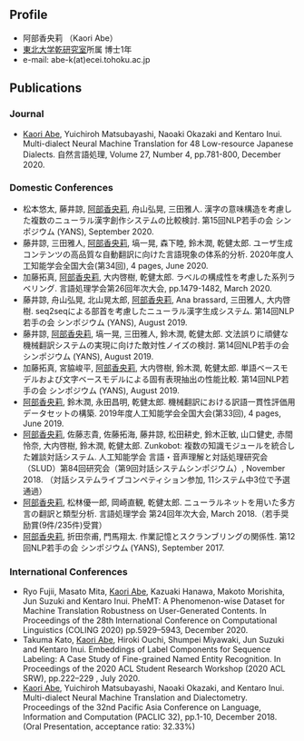## Profile
- 阿部香央莉 （Kaori Abe）
- [東北大学乾研究室](https://www.nlp.ecei.tohoku.ac.jp/)所属 博士1年
- e-mail: abe-k(at)ecei.tohoku.ac.jp

## Publications

### Journal
- <u>Kaori Abe</u>, Yuichiroh Matsubayashi, Naoaki Okazaki and Kentaro Inui. Multi-dialect Neural Machine Translation for 48 Low-resource Japanese Dialects. 自然言語処理, Volume 27, Number 4, pp.781-800, December 2020.

### Domestic Conferences
- 松本悠太, 藤井諒, <u>阿部香央莉</u>, 舟山弘晃, 三田雅人. 漢字の意味構造を考慮した複数のニューラル漢字創作システムの比較検討. 第15回NLP若手の会 シンポジウム (YANS), September 2020.
- 藤井諒, 三田雅人, <u>阿部香央莉</u>, 塙一晃, 森下睦, 鈴木潤, 乾健太郎. ユーザ生成コンテンツの高品質な自動翻訳に向けた言語現象の体系的分析. 2020年度人工知能学会全国大会(第34回), 4 pages, June 2020.
- 加藤拓真, <u>阿部香央莉</u>, 大内啓樹, 乾健太郎. ラベルの構成性を考慮した系列ラベリング. 言語処理学会第26回年次大会, pp.1479-1482, March 2020.
- 藤井諒, 舟山弘晃, 北山晃太郎, <u>阿部香央莉</u>, Ana brassard, 三田雅人, 大内啓樹. seq2seqによる部首を考慮したニューラル漢字生成システム. 第14回NLP若手の会 シンポジウム (YANS), August 2019.
- 藤井諒, <u>阿部香央莉</u>, 塙一晃, 三田雅人, 鈴木潤, 乾健太郎. 文法誤りに頑健な機械翻訳システムの実現に向けた敵対性ノイズの検討. 第14回NLP若手の会 シンポジウム (YANS), August 2019.
- 加藤拓真, 宮脇峻平, <u>阿部香央莉</u>, 大内啓樹, 鈴木潤, 乾健太郎. 単語ベースモデルおよび文字ベースモデルによる固有表現抽出の性能比較. 第14回NLP若手の会 シンポジウム (YANS), August 2019.
- <u>阿部香央莉</u>, 鈴木潤, 永田昌明, 乾健太郎. 機械翻訳における訳語一貫性評価用データセットの構築. 2019年度人工知能学会全国大会(第33回), 4 pages, June 2019.
- <u>阿部香央莉</u>, 佐藤志貴, 佐藤拓海, 藤井諒, 松田耕史, 鈴木正敏, 山口健史, 赤間怜奈, 大内啓樹, 鈴木潤, 乾健太郎. Zunkobot: 複数の知識モジュールを統合した雑談対話システム. 人工知能学会 言語・音声理解と対話処理研究会（SLUD）第84回研究会（第9回対話システムシンポジウム）, November 2018. （対話システムライブコンペティション参加, 11システム中3位で予選通過）
- <u>阿部香央莉</u>, 松林優一郎, 岡崎直観, 乾健太郎. ニューラルネットを用いた多方言の翻訳と類型分析. 言語処理学会 第24回年次大会, March 2018.（若手奨励賞(9件/235件)受賞）
- <u>阿部香央莉</u>, 折田奈甫, 門馬翔太. 作業記憶とスクランブリングの関係性. 第12回NLP若手の会 シンポジウム (YANS), September 2017.

### International Conferences
- Ryo Fujii, Masato Mita, <u>Kaori Abe</u>, Kazuaki Hanawa, Makoto Morishita, Jun Suzuki and Kentaro Inui. PheMT: A Phenomenon-wise Dataset for Machine Translation Robustness on User-Generated Contents. In Proceedings of the 28th International Conference on Computational Linguistics (COLING 2020) pp.5929–5943, December 2020.
- Takuma Kato, <u>Kaori Abe</u>, Hiroki Ouchi, Shumpei Miyawaki, Jun Suzuki and Kentaro Inui. Embeddings of Label Components for Sequence Labeling: A Case Study of Fine-grained Named Entity Recognition. In Proceedings of the 2020 ACL Student Research Workshop (2020 ACL SRW), pp.222–229 , July 2020.
- <u>Kaori Abe</u>, Yuichiroh Matsubayashi, Naoaki Okazaki, and Kentaro Inui. Multi-dialect Neural Machine Translation and Dialectometry. Proceedings of the 32nd Pacific Asia Conference on Language, Information and Computation (PACLIC 32), pp.1-10, December 2018. (Oral Presentation, acceptance ratio: 32.33%)
